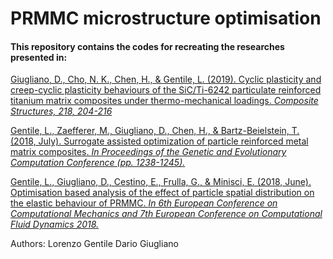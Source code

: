 # PRMMC microstructure optimisation

#### This repository contains the codes for recreating the researches presented in:

[Giugliano, D., Cho, N. K., Chen, H., & Gentile, L. (2019). Cyclic plasticity and creep-cyclic plasticity behaviours of the SiC/Ti-6242 particulate reinforced titanium matrix composites under thermo-mechanical loadings. *Composite Structures, 218, 204-216*](https://www.sciencedirect.com/science/article/pii/S0263822318329775?via%3Dihub)

[Gentile, L., Zaefferer, M., Giugliano, D., Chen, H., & Bartz-Beielstein, T. (2018, July). Surrogate assisted optimization of particle reinforced metal matrix composites. *In Proceedings of the Genetic and Evolutionary Computation Conference (pp. 1238-1245).*](https://www.researchgate.net/publication/325821623_Surrogate_assisted_optimization_of_particle_reinforced_metal_matrix_composites?_sg=rZR2ERUaZTBq2CLVeAJghFbICWSSttDwlhtqXWmHBApriiEHylnaP6U2nmQmK6lOeMIOPgGW4OSpm6zyHuPUqoPPJ9vZ1nN6OIYwFa5L.7MI7iF8lk26iEMkyvzZ3BOWUbcQMQbGxPawpgARaa0QdmbEZwwctNWBLd1ISJoTMs_MjP9bc87f06dAZDyo_xQ)

[Gentile, L., Giugliano, D., Cestino, E., Frulla, G., & Minisci, E. (2018, June). Optimisation based analysis of the effect of particle spatial distribution on the elastic behaviour of PRMMC. *In 6th European Conference on Computational Mechanics and 7th European Conference on Computational Fluid Dynamics 2018.*](https://www.researchgate.net/publication/325822333_Optimisation_based_analyisis_of_the_effect_of_particle_spatial_distribution_on_the_elastic_behaviour_of_PRMMCs)

Authors: Lorenzo Gentile
         Dario Giugliano
